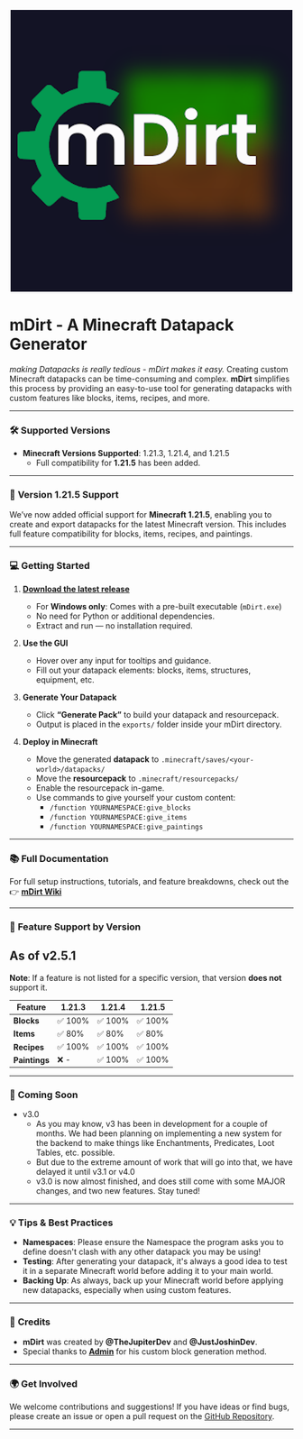 <p align="center">
  <img src="assets/icon.png" alt="App Logo" width="500"/>
</p>

# mDirt - A Minecraft Datapack Generator
_making Datapacks is really tedious - mDirt makes it easy._
Creating custom Minecraft datapacks can be time-consuming and complex. **mDirt** simplifies this process by providing an easy-to-use tool for generating datapacks with custom features like blocks, items, recipes, and more.

---

### 🛠️ **Supported Versions**
- **Minecraft Versions Supported**: 1.21.3, 1.21.4, and 1.21.5  
  - Full compatibility for **1.21.5** has been added.

---

### 🚨 **Version 1.21.5 Support**
We’ve now added official support for **Minecraft 1.21.5**, enabling you to create and export datapacks for the latest Minecraft version. This includes full feature compatibility for blocks, items, recipes, and paintings.

---

### 💻 **Getting Started**

1. **[Download the latest release](https://github.com/Faith-and-Code-Technologies/mDirt/releases)**
   - For **Windows only**: Comes with a pre-built executable (`mDirt.exe`)
   - No need for Python or additional dependencies.
   - Extract and run — no installation required.

2. **Use the GUI**
   - Hover over any input for tooltips and guidance.
   - Fill out your datapack elements: blocks, items, structures, equipment, etc.

3. **Generate Your Datapack**
   - Click **“Generate Pack”** to build your datapack and resourcepack.
   - Output is placed in the `exports/` folder inside your mDirt directory.

4. **Deploy in Minecraft**
   - Move the generated **datapack** to `.minecraft/saves/<your-world>/datapacks/`
   - Move the **resourcepack** to `.minecraft/resourcepacks/`
   - Enable the resourcepack in-game.
   - Use commands to give yourself your custom content:
     - `/function YOURNAMESPACE:give_blocks`
     - `/function YOURNAMESPACE:give_items`
     - `/function YOURNAMESPACE:give_paintings`
     
---

### 📚 Full Documentation

For full setup instructions, tutorials, and feature breakdowns, check out the  
👉 **[mDirt Wiki](https://github.com/Faith-and-Code-Technologies/mDirt/wiki)**

---

### 🧩 **Feature Support by Version**
**As of v2.5.1**
---
**Note**: If a feature is not listed for a specific version, that version **does not** support it.

| Feature          | 1.21.3 | 1.21.4 | 1.21.5 |
|------------------|--------|--------|--------|
| **Blocks**       | ✅ 100%   | ✅ 100%   | ✅ 100%   |
| **Items**        | ✅ 80%    | ✅ 80%    | ✅ 80%    |
| **Recipes**      | ✅ 100%   | ✅ 100%   | ✅ 100%   |
| **Paintings**    | ❌ -      | ✅ 100%   | ✅ 100%   |

---

### 🚀 **Coming Soon**

- v3.0
  - As you may know, v3 has been in development for a couple of months. We had been planning on implementing a new system for the backend to make things like Enchantments, Predicates, Loot Tables, etc. possible.
  - But due to the extreme amount of work that will go into that, we have delayed it until v3.1 or v4.0
  - v3.0 is now almost finished, and does still come with some MAJOR changes, and two new features. Stay tuned!

---

### 💡 **Tips & Best Practices**

- **Namespaces**: Please ensure the Namespace the program asks you to define doesn't clash with any other datapack you may be using!
- **Testing**: After generating your datapack, it's always a good idea to test it in a separate Minecraft world before adding it to your main world.
- **Backing Up**: As always, back up your Minecraft world before applying new datapacks, especially when using custom features.

---

### 🙌 **Credits**

- **mDirt** was created by **@TheJupiterDev** and **@JustJoshinDev**.
- Special thanks to **[Admin](https://youtube.com/@WASDBuildTeam)** for his custom block generation method.
  
---

### 🌍 **Get Involved**
We welcome contributions and suggestions! If you have ideas or find bugs, please create an issue or open a pull request on the [GitHub Repository](https://github.com/Faith-and-Code-Technologies/mDirt).

---
